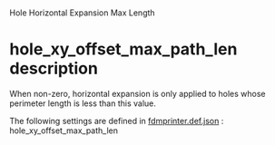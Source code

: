 # 
Hole Horizontal Expansion Max Length


# hole_xy_offset_max_path_len description
When non-zero, horizontal expansion is only applied to holes whose perimeter length is less than this value.

The following settings are defined in [fdmprinter.def.json](https://github.com/smartavionics/Cura/blob/mb-master/resources/definitions/fdmprinter.def.json) : hole_xy_offset_max_path_len

